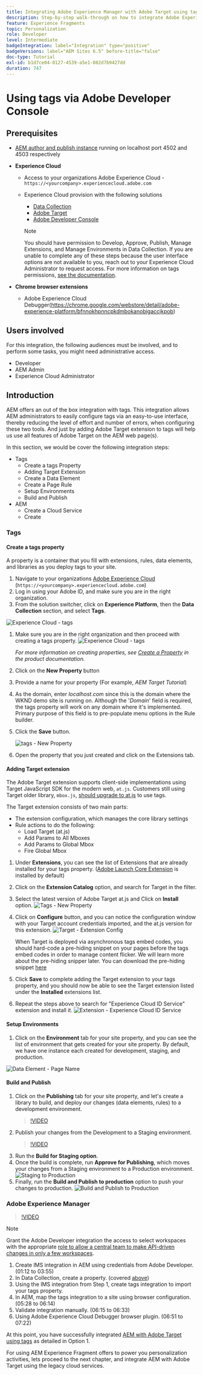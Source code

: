 ```yaml
---
title: Integrating Adobe Experience Manager with Adobe Target using tags and Adobe Developer
description: Step-by-step walk-through on how to integrate Adobe Experience Manager with Adobe Target using tags and Adobe Developer
feature: Experience Fragments
topic: Personalization
role: Developer
level: Intermediate
badgeIntegration: label="Integration" type="positive"
badgeVersions: label="AEM Sites 6.5" before-title="false"
doc-type: Tutorial
exl-id: b1d7ce04-0127-4539-a5e1-802d7b9427dd
duration: 747
---
```

# Using tags via Adobe Developer Console

## Prerequisites

* [AEM author and publish instance](./implementation.md#set-up-aem) running on localhost port 4502 and 4503 respectively
* **Experience Cloud**
  * Access to your organizations Adobe Experience Cloud - `https://<yourcompany>.experiencecloud.adobe.com`
  * Experience Cloud provision with the following solutions
    * [Data Collection](https://experiencecloud.adobe.com)
    * [Adobe Target](https://experiencecloud.adobe.com)
    * [Adobe Developer Console](https://developer.adobe.com/console/)
  
    >[!NOTE]
    >You should have permission to Develop, Approve, Publish, Manage Extensions, and Manage Environments in Data Collection. If you are unable to complete any of these steps because the user interface options are not available to you, reach out to your Experience Cloud Administrator to request access. For more information on tags permissions, [see the documentation](https://experienceleague.adobe.com/docs/experience-platform/tags/admin/user-permissions.html).

* **Chrome browser extensions**
  * Adobe Experience Cloud Debugger(https://chrome.google.com/webstore/detail/adobe-experience-platform/bfnnokhpnncpkdmbokanobigaccjkpob)

## Users involved

For this integration, the following audiences must be involved, and to perform some tasks, you might need administrative access.

* Developer
* AEM Admin
* Experience Cloud Administrator

## Introduction

AEM offers an out of the box integration with tags. This integration allows AEM administrators to easily configure tags via an easy-to-use interface, thereby reducing the level of effort and number of errors, when configuring these two tools. And just by adding Adobe Target extension to tags will help us use all features of Adobe Target on the AEM web page(s).

In this section, we would be cover the following integration steps:

* Tags
  * Create a tags Property
  * Adding Target Extension
  * Create a Data Element
  * Create a Page Rule
  * Setup Environments
  * Build and Publish
* AEM
  * Create a Cloud Service
  * Create

### Tags

#### Create a tags property

A property is a container that you fill with extensions, rules, data elements, and libraries as you deploy tags to your site.

1. Navigate to your organizations [Adobe Experience Cloud](https://experiencecloud.adobe.com/) (`https://<yourcompany>.experiencecloud.adobe.com`)
1. Log in using your Adobe ID, and make sure you are in the right organization.
1. From the solution switcher, click on **Experience Platform**, then the **Data Collection** section, and select **Tags**.

  ![Experience Cloud - tags](assets/using-launch-adobe-io/exc-cloud-launch.png)

1. Make sure you are in the right organization and then proceed with creating a tags property.
  ![Experience Cloud - tags](assets/using-launch-adobe-io/launch-create-property.png)
  
    *For more information on creating properties, see [Create a Property](https://experienceleague.adobe.com/docs/experience-platform/tags/admin/companies-and-properties.html?lang=en#create-or-configure-a-property) in the product documentation.*
1. Click on the **New Property** button
1. Provide a name for your property (For example, *AEM Target Tutorial*)
1. As the domain, enter *localhost.com* since this is the domain where the WKND demo site is running on. Although the '*Domain*' field is required, the tags property will work on any domain where it's implemented. Primary purpose of this field is to pre-populate menu options in the Rule builder.
1. Click the **Save** button.

    ![tags - New Property](assets/using-launch-adobe-io/exc-launch-property.png)

1. Open the property that you just created and click on the Extensions tab.

#### Adding Target extension

The Adobe Target extension supports client-side implementations using Target JavaScript SDK for the modern web, `at.js`. Customers still using Target older library, `mbox.js`, [should upgrade to at.js](https://experienceleague.adobe.com/docs/target-dev/developer/client-side/at-js-implementation/upgrading-from-atjs-1x-to-atjs-20.html) to use tags.

The Target extension consists of two main parts:

* The extension configuration, which manages the core library settings
* Rule actions to do the following:
  * Load Target (at.js)
  * Add Params to All Mboxes
  * Add Params to Global Mbox
  * Fire Global Mbox

1. Under **Extensions**, you can see the list of Extensions that are already installed for your tags property. ([Adobe Launch Core Extension](https://exchange.adobe.com/apps/ec/100223/adobe-launch-core-extension) is installed by default)
2. Click on the **Extension Catalog** option, and search for Target in the filter.
3. Select the latest version of Adobe Target at.js and Click on **Install** option.
    ![Tags - New Property](assets/using-launch-adobe-io/launch-target-extension.png)

4. Click on **Configure** button, and you can notice the configuration window with your Target account credentials imported, and the at.js version for this extension.
     ![Target - Extension Config](assets/using-launch-adobe-io/launch-target-extension-2.png)

    When Target is deployed via asynchronous tags embed codes, you should hard-code a pre-hiding snippet on your pages before the tags embed codes in order to manage content flicker. We will learn more about the pre-hiding snipper later. You can download the pre-hiding snippet [here](assets/using-launch-adobe-io/prehiding.js)

5. Click **Save** to complete adding the Target extension to your tags property, and you should now be able to see the Target extension listed under the **Installed** extensions list.

6. Repeat the steps above to search for "Experience Cloud ID Service" extension and install it.
   ![Extension - Experience Cloud ID Service](assets/using-launch-adobe-io/launch-extension-experience-cloud.png)

#### Setup Environments

1. Click on the **Environment** tab for your site property, and you can see the list of environment that gets created for your site property. By default, we have one instance each created for development, staging, and production.

 ![Data Element - Page Name](assets/using-launch-adobe-io/launch-environment-setup.png)

#### Build and Publish

1. Click on the **Publishing** tab for your site property, and let's create a library to build, and deploy our changes (data elements, rules) to a development environment.
    >[!VIDEO](https://video.tv.adobe.com/v/28412?quality=12&learn=on)
2. Publish your changes from the Development to a Staging environment.
    >[!VIDEO](https://video.tv.adobe.com/v/28419?quality=12&learn=on)
3. Run the **Build for Staging option**. 
4. Once the build is complete, run **Approve for Publishing**, which moves your changes from a Staging environment to a Production environment.
  ![Staging to Production](assets/using-launch-adobe-io/build-staging.png)
5. Finally, run the **Build and Publish to production** option to push your changes to production.
  ![Build and Publish to Production](assets/using-launch-adobe-io/build-and-publish.png)
  
### Adobe Experience Manager

>[!VIDEO](https://video.tv.adobe.com/v/28416?quality=12&learn=on)

>[!NOTE]
>
> Grant the Adobe Developer integration the access to select workspaces with the appropriate [role to allow a central team to make API-driven changes in only a few workspaces](https://experienceleague.adobe.com/docs/target/using/administer/manage-users/enterprise/configure-adobe-io-integration.html).

1. Create IMS integration in AEM using credentials from Adobe Developer. (01:12 to 03:55)
2. In Data Collection, create a property. (covered [above](#create-launch-property))
3. Using the IMS integration from Step 1, create tags integration to import your tags property.
4. In AEM, map the tags integration to a site using browser configuration. (05:28 to 06:14)
5. Validate integration manually. (06:15 to 06:33)
6. Using Adobe Experience Cloud Debugger browser plugin. (06:51 to 07:22)

At this point, you have successfully integrated [AEM with Adobe Target using tags](./using-aem-cloud-services.md#integrating-aem-target-options) as detailed in Option 1.

For using AEM Experience Fragment offers to power you personalization activities, lets proceed to the next chapter, and integrate AEM with Adobe Target using the legacy cloud services.

